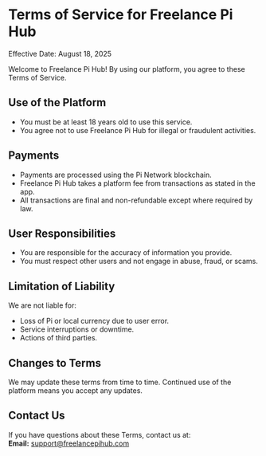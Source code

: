 # Terms of Service for Freelance Pi Hub

Effective Date: August 18, 2025

Welcome to Freelance Pi Hub! By using our platform, you agree to these Terms of Service.

## Use of the Platform
- You must be at least 18 years old to use this service.
- You agree not to use Freelance Pi Hub for illegal or fraudulent activities.

## Payments
- Payments are processed using the Pi Network blockchain.
- Freelance Pi Hub takes a platform fee from transactions as stated in the app.
- All transactions are final and non-refundable except where required by law.

## User Responsibilities
- You are responsible for the accuracy of information you provide.
- You must respect other users and not engage in abuse, fraud, or scams.

## Limitation of Liability
We are not liable for:
- Loss of Pi or local currency due to user error.
- Service interruptions or downtime.
- Actions of third parties.

## Changes to Terms
We may update these terms from time to time. Continued use of the platform means you accept any updates.

## Contact Us
If you have questions about these Terms, contact us at:  
**Email:** support@freelancepihub.com
